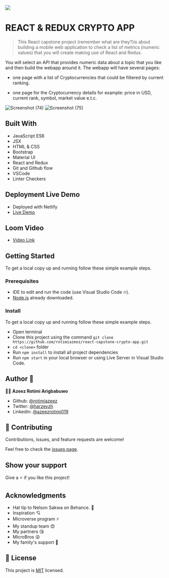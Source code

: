 ![](https://img.shields.io/badge/Microverse-blueviolet)

# REACT & REDUX CRYPTO APP

> This React capstone project (remember what are they?)is about building a mobile web application to check a list of metrics (numeric values) that you will create making use of React and Redux.

You will select an API that provides numeric data about a topic that you like and then build the webapp around it. The webapp will have several pages:

- one page with a list of Cryptocurrencies that could be filtered by current ranking.

- one page for the Cryptocurrency details for example: price in USD, current rank, symbol, market value e.t.c.

![Screenshot (74)](https://user-images.githubusercontent.com/44624138/137391736-5f5777b1-386e-4fa1-9956-14195834f391.png)
![Screenshot (75)](https://user-images.githubusercontent.com/44624138/137391766-d0e9b471-fe9a-464f-bb9f-845822c3348c.png)

## Built With

- JavaScript ES6
- JSX
- HTML & CSS
- Bootstrap
- Material UI
- React and Redux
- Git and Github flow
- VSCode
- Linter Checkers

## Deployment Live Demo

 - Deployed with Netlify
  - [Live Demo](https://crypto-app-by-rotimi-azeez.netlify.app/#/)

## Loom Video

  - [Video Link](https://www.loom.com/share/300020e81da147c784ead17058518742)


## Getting Started

To get a local copy up and running follow these simple example steps.

### Prerequisites

- IDE to edit and run the code (use Visual Studio Code 🔥).
- [Node.js](https://nodejs.org/en/download/) already downloaded.

### Install

To get a local copy up and running follow these simple example steps.
- Open terminal
- Clone this project using the command `git clone https://github.com/rotimiazeez/react-capstone-crypto-app.git`
- `cd <clone>` folder
- Run `npm install` to install all project dependencies
- Run `npm start` in your local browser or using Live Server in Visual Studio Code.

## Author 👤 

👨‍💻 **Azeez Rotimi Arigbabuwo**

- Github: [@rotimiazeez](https://github.com/rotimiazeez)
- Twitter: [@harzeyzh](https://twitter.com/Harzeyzh)
- Linkedin: [@azeezrotimi019](https://www.linkedin.com/in/azeezrotimi019/)

## 🤝 Contributing

Contributions, issues, and feature requests are welcome!

Feel free to check the [issues page](https://github.com/rotimiazeez/react-capstone-crypto-app/issues).

## Show your support

Give a ⭐️ if you like this project!


## Acknowledgments

- Hat tip to Nelson Sakwa on Behance. 🔰
- Inspiration 💘
- Microverse program ⚡
- My standup team 😍
- My partners 😘
- MicroBros 😜
- My family's support 🙌

## 📝 License

This project is [MIT](./LICENSE) licensed.